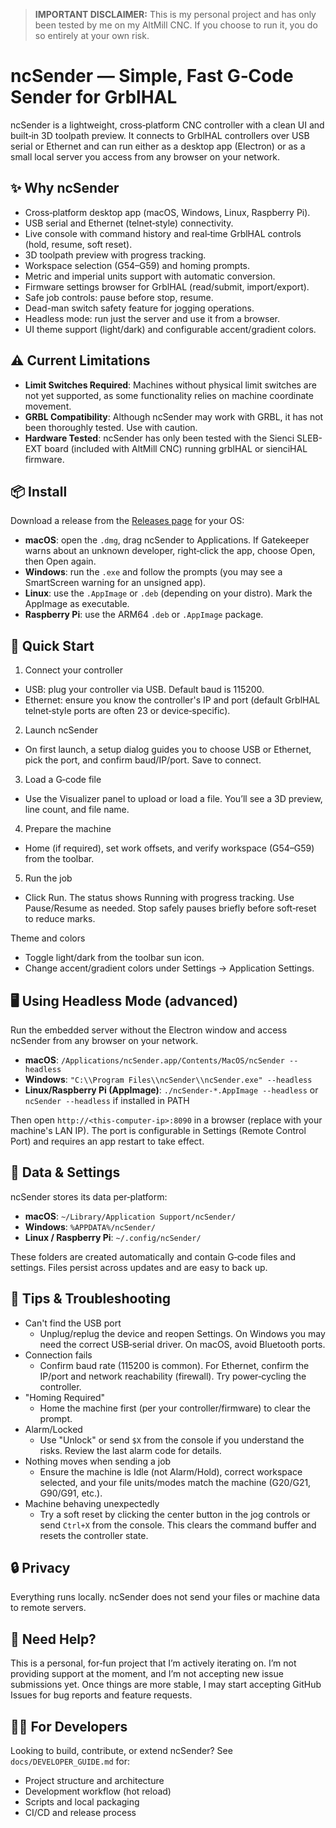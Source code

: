 > **IMPORTANT DISCLAIMER:** This is my personal project and has only been tested by me on my AltMill CNC. If you choose to run it, you do so entirely at your own risk.

# ncSender — Simple, Fast G‑Code Sender for GrblHAL

ncSender is a lightweight, cross‑platform CNC controller with a clean UI and built‑in 3D toolpath preview. It connects to GrblHAL controllers over USB serial or Ethernet and can run either as a desktop app (Electron) or as a small local server you access from any browser on your network.

## ✨ Why ncSender
- Cross‑platform desktop app (macOS, Windows, Linux, Raspberry Pi).
- USB serial and Ethernet (telnet‑style) connectivity.
- Live console with command history and real‑time GrblHAL controls (hold, resume, soft reset).
- 3D toolpath preview with progress tracking.
- Workspace selection (G54–G59) and homing prompts.
- Metric and imperial units support with automatic conversion.
- Firmware settings browser for GrblHAL (read/submit, import/export).
- Safe job controls: pause before stop, resume.
- Dead-man switch safety feature for jogging operations.
- Headless mode: run just the server and use it from a browser.
- UI theme support (light/dark) and configurable accent/gradient colors.

## ⚠️ Current Limitations

- **Limit Switches Required**: Machines without physical limit switches are not yet supported, as some functionality relies on machine coordinate movement.
- **GRBL Compatibility**: Although ncSender may work with GRBL, it has not been thoroughly tested. Use with caution.
- **Hardware Tested**: ncSender has only been tested with the Sienci SLEB-EXT board (included with AltMill CNC) running grblHAL or sienciHAL firmware.

## 📦 Install

Download a release from the [Releases page](https://github.com/siganberg/ncSender/releases) for your OS:

- **macOS**: open the `.dmg`, drag ncSender to Applications. If Gatekeeper warns about an unknown developer, right‑click the app, choose Open, then Open again.
- **Windows**: run the `.exe` and follow the prompts (you may see a SmartScreen warning for an unsigned app).
- **Linux**: use the `.AppImage` or `.deb` (depending on your distro). Mark the AppImage as executable.
- **Raspberry Pi**: use the ARM64 `.deb` or `.AppImage` package.

## 🚀 Quick Start
1) Connect your controller
- USB: plug your controller via USB. Default baud is 115200.
- Ethernet: ensure you know the controller's IP and port (default GrblHAL telnet‑style ports are often 23 or device‑specific).

2) Launch ncSender
- On first launch, a setup dialog guides you to choose USB or Ethernet, pick the port, and confirm baud/IP/port. Save to connect.

3) Load a G‑code file
- Use the Visualizer panel to upload or load a file. You’ll see a 3D preview, line count, and file name.

4) Prepare the machine
- Home (if required), set work offsets, and verify workspace (G54–G59) from the toolbar.

5) Run the job
- Click Run. The status shows Running with progress tracking. Use Pause/Resume as needed. Stop safely pauses briefly before soft‑reset to reduce marks.

Theme and colors
- Toggle light/dark from the toolbar sun icon.
- Change accent/gradient colors under Settings → Application Settings.

## 🖥️ Using Headless Mode (advanced)
Run the embedded server without the Electron window and access ncSender from any browser on your network.

- **macOS**: `/Applications/ncSender.app/Contents/MacOS/ncSender --headless`
- **Windows**: `"C:\\Program Files\\ncSender\\ncSender.exe" --headless`
- **Linux/Raspberry Pi (AppImage)**: `./ncSender-*.AppImage --headless` or `ncSender --headless` if installed in PATH

Then open `http://<this-computer-ip>:8090` in a browser (replace with your machine's LAN IP). The port is configurable in Settings (Remote Control Port) and requires an app restart to take effect.

## 💾 Data & Settings
ncSender stores its data per‑platform:
- **macOS**: `~/Library/Application Support/ncSender/`
- **Windows**: `%APPDATA%/ncSender/`
- **Linux / Raspberry Pi**: `~/.config/ncSender/`

These folders are created automatically and contain G‑code files and settings. Files persist across updates and are easy to back up.

## 🔧 Tips & Troubleshooting
- Can't find the USB port
  - Unplug/replug the device and reopen Settings. On Windows you may need the correct USB‑serial driver. On macOS, avoid Bluetooth ports.
- Connection fails
  - Confirm baud rate (115200 is common). For Ethernet, confirm the IP/port and network reachability (firewall). Try power‑cycling the controller.
- "Homing Required"
  - Home the machine first (per your controller/firmware) to clear the prompt.
- Alarm/Locked
  - Use "Unlock" or send `$X` from the console if you understand the risks. Review the last alarm code for details.
- Nothing moves when sending a job
  - Ensure the machine is Idle (not Alarm/Hold), correct workspace selected, and your file units/modes match the machine (G20/G21, G90/G91, etc.).
- Machine behaving unexpectedly
  - Try a soft reset by clicking the center button in the jog controls or send `Ctrl+X` from the console. This clears the command buffer and resets the controller state.

## 🔒 Privacy
Everything runs locally. ncSender does not send your files or machine data to remote servers.

## 💬 Need Help?
This is a personal, for‑fun project that I’m actively iterating on. I’m not providing support at the moment, and I’m not accepting new issue submissions yet. Once things are more stable, I may start accepting GitHub Issues for bug reports and feature requests.

## 👨‍💻 For Developers
Looking to build, contribute, or extend ncSender? See `docs/DEVELOPER_GUIDE.md` for:
- Project structure and architecture
- Development workflow (hot reload)
- Scripts and local packaging
- CI/CD and release process
